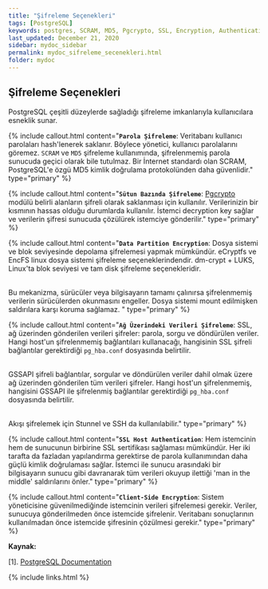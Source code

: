 ```yaml
---
title: "Şifreleme Seçenekleri"
tags: [PostgreSQL]
keywords: postgres, SCRAM, MD5, Pgcrypto, SSL, Encryption, Authentication
last_updated: December 21, 2020
sidebar: mydoc_sidebar
permalink: mydoc_sifreleme_secenekleri.html
folder: mydoc
---
```


## Şifreleme Seçenekleri

PostgreSQL çeşitli düzeylerde sağladığı şifreleme imkanlarıyla kullanıcılara esneklik sunar.

{% include callout.html content="**`Parola Şifreleme`**: Veritabanı kullanıcı parolaları hash'lenerek saklanır. Böylece yönetici, kullanıcı parolalarını göremez. `SCRAM` ve `MD5` şifreleme kullanımında, şifrelenmemiş parola sunucuda geçici olarak bile tutulmaz. Bir İnternet standardı olan SCRAM, PostgreSQL'e özgü MD5 kimlik doğrulama protokolünden daha güvenlidir." type="primary" %}

{% include callout.html content="**`Sütun Bazında Şifreleme`**: [Pgcrypto](https://www.postgresql.org/docs/current/pgcrypto.html) modülü belirli alanların şifreli olarak saklanması için kullanılır. Verilerinizin bir kısmının hassas olduğu durumlarda kullanılır. İstemci decryption key sağlar ve verilerin şifresi sunucuda çözülürek istemciye gönderilir." type="primary" %}

{% include callout.html content="**`Data Partition Encryption`**: Dosya sistemi ve blok seviyesinde depolama şifrelemesi yapmak mümkündür. eCryptfs ve EncFS linux dosya sistemi şifreleme seçeneklerindendir. dm-crypt + LUKS, Linux'ta blok seviyesi ve tam disk şifreleme seçenekleridir.<br/><br/>

Bu mekanizma, sürücüler veya bilgisayarın tamamı çalınırsa şifrelenmemiş verilerin sürücülerden okunmasını engeller. Dosya sistemi mount edilmişken saldırılara karşı koruma sağlamaz. " type="primary" %}

{% include callout.html content="**`Ağ Üzerindeki Verileri Şifreleme`**: SSL, ağ üzerinden gönderilen verileri şifreler: parola, sorgu ve döndürülen veriler. Hangi host'un şifrelenmemiş bağlantıları kullanacağı, hangisinin SSL şifreli bağlantılar gerektirdiği `pg_hba.conf` dosyasında belirtilir.<br/><br/>

GSSAPI şifreli bağlantılar, sorgular ve döndürülen veriler dahil olmak üzere ağ üzerinden gönderilen tüm verileri şifreler. Hangi host'un şifrelenmemiş, hangisini GSSAPI ile şifrelenmiş bağlantılar gerektirdiği `pg_hba.conf` dosyasında belirtilir.<br/><br/>

Akışı şifrelemek için Stunnel ve SSH da kullanılabilir." type="primary" %}

{% include callout.html content="**`SSL Host Authentication`**: Hem istemcinin hem de sunucunun birbirine SSL sertifikası sağlaması mümkündür. Her iki tarafta da fazladan yapılandırma gerektirse de parola kullanımından daha güçlü kimlik doğrulaması sağlar. İstemci ile sunucu arasındaki bir bilgisayarın sunucu gibi davranarak tüm verileri okuyup ilettiği 'man in the middle' saldırılarını önler." type="primary" %}

{% include callout.html content="**`Client-Side Encryption`**: Sistem yöneticisine güvenilmediğinde istemcinin verileri şifrelemesi gerekir. Veriler, sunucuya gönderilmeden önce istemcide şifrelenir. Veritabanı sonuçlarının kullanılmadan önce istemcide şifresinin çözülmesi gerekir." type="primary" %}

**Kaynak:**

[1]. [PostgreSQL Documentation](https://www.postgresql.org/docs/current/encryption-options.html)

{% include links.html %}
